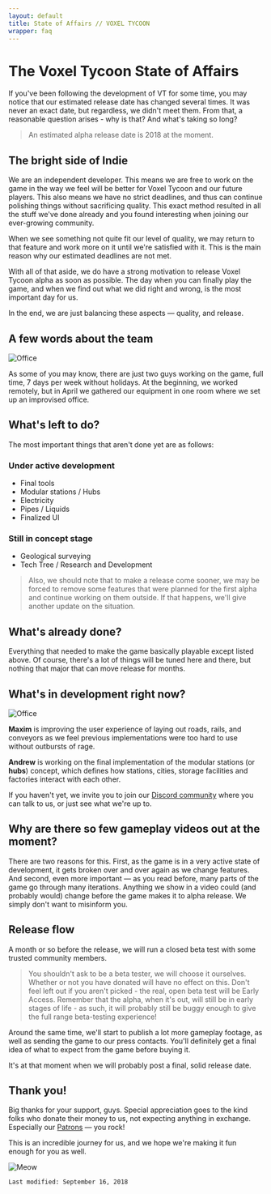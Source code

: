 ```yaml
---
layout: default
title: State of Affairs // VOXEL TYCOON
wrapper: faq
---
```


# The Voxel Tycoon State of Affairs

If you've been following the development of VT for some time, you may notice that our estimated release date has changed several times. It was never an exact date, but regardless, we didn't meet them. From that, a reasonable question arises - why is that? And what's taking so long?

> An estimated alpha release date is 2018 at the moment.

## The bright side of Indie

We are an independent developer. This means we are free to work on the game in the way we feel will be better for Voxel Tycoon and our future players. This also means we have no strict deadlines, and thus can continue polishing things without sacrificing quality. This exact method resulted in all the stuff we've done already and you found interesting when joining our ever-growing community.

When we see something not quite fit our level of quality, we may return to that feature and work more on it until we're satisfied with it. This is the main reason why our estimated deadlines are not met.

With all of that aside, we do have a strong motivation to release Voxel Tycoon alpha as soon as possible. The day when you can finally play the game, and when we find out what we did right and wrong, is the most important day for us.

In the end, we are just balancing these aspects — quality, and release.

## A few words about the team

![Office](https://pp.userapi.com/c840323/v840323836/80276/VTqhfby5Xj4.jpg)

As some of you may know, there are just two guys working on the game, full time, 7 days per week without holidays. At the beginning, we worked remotely, but in April we gathered our equipment in one room where we set up an improvised office.

## What's left to do?

The most important things that aren't done yet are as follows:

### Under active development

* Final tools
* Modular stations / Hubs
* Electricity
* Pipes / Liquids
* Finalized UI

### Still in concept stage

* Geological surveying
* Tech Tree / Research and Development

> Also, we should note that to make a release come sooner, we may be forced to remove some features that were planned for the first alpha and continue working on them outside. If that happens, we'll give another update on the situation.

## What's already done?

Everything that needed to make the game basically playable except listed above. Of course, there's a lot of things will be tuned here and there, but nothing that major that can move release for months.

## What's in development right now?

![Office](https://media.discordapp.net/attachments/394070514395774977/451064735572426753/unknown.png?width=1152&height=648)

**Maxim** is improving the user experience of laying out roads, rails, and conveyors as we feel previous implementations were too hard to use without outbursts of rage.

**Andrew** is working on the final implementation of the modular stations (or **hubs**) concept, which defines how stations, cities, storage facilities and factories interact with each other.

If you haven't yet, we invite you to join our [Discord community](http://discord.gg/64KPWd5) where you can talk to us, or just see what we're up to.

## Why are there so few gameplay videos out at the moment?

There are two reasons for this. First, as the game is in a very active state of development, it gets broken over and over again as we change features. And second, even more important — as you read before, many parts of the game go through many iterations. Anything we show in a video could (and probably would) change before the game makes it to alpha release. We simply don't want to misinform you.

## Release flow

A month or so before the release, we will run a closed beta test with some trusted community members.

> You shouldn't ask to be a beta tester, we will choose it ourselves. Whether or not you have donated will have no effect on this. Don't feel left out if you aren't picked - the real, open beta test will be Early Access. Remember that the alpha, when it's out, will still be in early stages of life - as such, it will probably still be buggy enough to give the full range beta-testing experience!

Around the same time, we'll start to publish a lot more gameplay footage, as well as sending the game to our press contacts. You'll definitely get a final idea of what to expect from the game before buying it.

It's at that moment when we will probably post a final, solid release date.

## Thank you!

Big thanks for your support, guys. Special appreciation goes to the kind folks who donate their money to us, not expecting anything in exchange. Especially our [Patrons](https://www.patreon.com/voxeltycoon) — you rock!

This is an incredible journey for us, and we hope we're making it fun enough for you as well.

![Meow](https://cdn.discordapp.com/attachments/394070514395774977/487723552917946369/IMG_20180624_213650.jpg)

`Last modified: September 16, 2018`